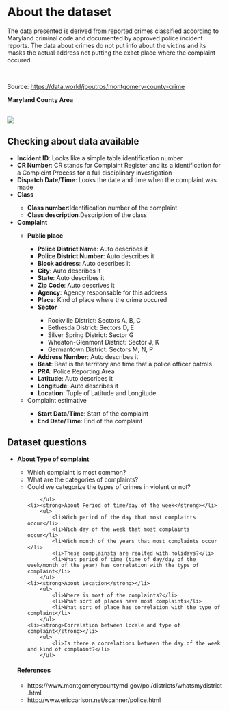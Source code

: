 <h1>About the dataset</h1>
<p>The data presented is derived from reported crimes classified according to Maryland criminal code and documented by approved police incident reports. The data about crimes do not put info about the victins and its masks the actual address not putting the exact place where the complaint occured.</p>

<br/>

Source: <a href="https://data.world/jboutros/montgomery-county-crime" target="blank"> https://data.world/jboutros/montgomery-county-crime </a>
<p>
	<strong>Maryland County Area</strong>
	</p>
<br/>

<img src="https://www.montgomerycountymd.gov/POL/Resources/Images/districts/Countywidemap.jpg">

<h2><strong>Checking about data available</strong></h2>


<ul>
	<li><strong>Incident ID</strong>: Looks like a simple table identification number</li>
	<li><strong>CR Number</strong>: CR stands for Complaint Register and its a identification for a Compleint Process for a full disciplinary investigation</li>
	<li><strong>Dispatch Date/Time</strong>: Looks the date and time when the complaint was made</li>
	<li><strong>Class</strong></li>
		<ul>
			<li><strong>Class number</strong>:Identification number of the complaint</li>
			<li><strong>Class description</strong>:Description of the class</li>
		</ul>
	<li><strong>Complaint</strong></li>
		<ul>
			<li><strong>Public place</strong></li>
				<ul>
					<li><strong>Police District Name</strong>: Auto describes it</li>
					<li><strong>Police District Number</strong>: Auto describes it</li>
					<li><strong>Block address</strong>: Auto describes it</li>
					<li><strong>City</strong>: Auto describes it</li>
					<li><strong>State</strong>: Auto describes it</li>
					<li><strong>Zip Code</strong>: Auto descrives it</li>
					<li><strong>Agency</strong>: Agency responsable for this address</li>
					<li><strong>Place</strong>: Kind of place where the crime occured</li>
					<li><strong>Sector</strong></li>
					<ul>
						<li>Rockville District: Sectors A, B, C</li>
						<li>Bethesda District: Sectors D, E</li>
						<li>Silver Spring District: Sector G</li>
						<li>Wheaton-Glenmont District: Sector J, K</li>
						<li>Germantown District: Sectors M, N, P</li>
					</ul>
					<li><strong>Address Number</strong>: Auto describes it</li>
					<li><strong>Beat</strong>: Beat is the territory and time that a police officer patrols</li>
					<li><strong>PRA</strong>: Police Reporting Area</li>
					<li><strong>Latitude</strong>: Auto describes it</li>
					<li><strong>Longitude</strong>: Auto describes it</li>
					<li><strong>Location</strong>: Tuple of Latitude and Longitude</li>
				</ul>
			<li>Complaint estimative</li>
				<ul>
					<li><strong>Start Data/Time</strong>: Start of the complaint</li>
					<li><strong>End Date/Time</strong>: End of the complaint</li>
				</ul>
		</ul>
</ul>

<h2>Dataset questions</h2>
<ul>
	<li><strong>About Type of complaint</strong></li>
		<ul>
			<li>Which complaint is most common?</li>
			<li>What are the categories of complaints?</li>
			<li>Could we categorize the types of crimes in violent or not?</li>

		</ul>
	<li><strong>About Period of time/day of the week</strong></li>
		<ul>
			<li>Wich period of the day that most complaints occur</li>
			<li>Wich day of the week that most complaints occur</li>
			<li>Wich month of the years that most complaints occur </li>
			<li>These complainsts are realted with holidays?</li>
			<li>What period of time (time of day/day of the week/month of the year) has correlation with the type of complaint</li>
		</ul>
	<li><strong>About Location</strong></li>
		<ul>
			<li>Where is most of the complaints?</li>
			<li>What sort of places have most complaints</li>
			<li>What sort of place has correlation with the type of complaint</li>
		</ul>
	<li><strong>Correlation between locale and type of complaint</strong></li>
		<ul>
			<li>Is there a correlations between the day of the week and kind of complaint?</li>
		</ul>
</ul>

<h4>References</h4>
<ul>
	<li>https://www.montgomerycountymd.gov/pol/districts/whatsmydistrict.html</li>
	<li>http://www.ericcarlson.net/scanner/police.html</li>

</ul>